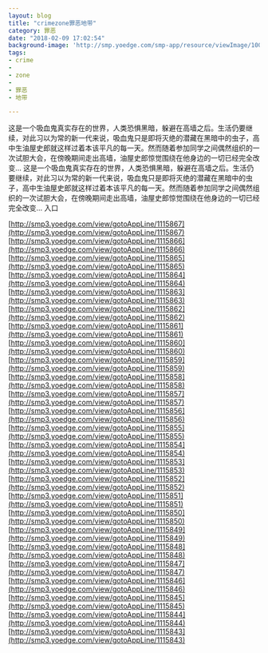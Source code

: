 ```yaml
---
layout: blog
title: "crimezone罪恶地带"
category: 罪恶
date: "2018-02-09 17:02:54"
background-image: 'http://smp.yoedge.com/smp-app/resource/viewImage/1004043appline.png'
tags:
- crime
-  
- zone
-  
- 罪恶
- 地带

---
```

这是一个吸血鬼真实存在的世界，人类恐惧黑暗，躲避在高墙之后。生活仍要继续，对此习以为常的新一代来说，吸血鬼只是即将灭绝的潜藏在黑暗中的虫子，高中生油屋史郎就这样过着本该平凡的每一天。然而随着参加同学之间偶然组织的一次试胆大会，在傍晚期间走出高墙，油屋史郎惊觉围绕在他身边的一切已经完全改变…
这是一个吸血鬼真实存在的世界，人类恐惧黑暗，躲避在高墙之后。生活仍要继续，对此习以为常的新一代来说，吸血鬼只是即将灭绝的潜藏在黑暗中的虫子，高中生油屋史郎就这样过着本该平凡的每一天。然而随着参加同学之间偶然组织的一次试胆大会，在傍晚期间走出高墙，油屋史郎惊觉围绕在他身边的一切已经完全改变…
入口

[http://smp3.yoedge.com/view/gotoAppLine/1115867](http://smp3.yoedge.com/view/gotoAppLine/1115867)
[http://smp3.yoedge.com/view/gotoAppLine/1115866](http://smp3.yoedge.com/view/gotoAppLine/1115866)
[http://smp3.yoedge.com/view/gotoAppLine/1115865](http://smp3.yoedge.com/view/gotoAppLine/1115865)
[http://smp3.yoedge.com/view/gotoAppLine/1115864](http://smp3.yoedge.com/view/gotoAppLine/1115864)
[http://smp3.yoedge.com/view/gotoAppLine/1115863](http://smp3.yoedge.com/view/gotoAppLine/1115863)
[http://smp3.yoedge.com/view/gotoAppLine/1115862](http://smp3.yoedge.com/view/gotoAppLine/1115862)
[http://smp3.yoedge.com/view/gotoAppLine/1115861](http://smp3.yoedge.com/view/gotoAppLine/1115861)
[http://smp3.yoedge.com/view/gotoAppLine/1115860](http://smp3.yoedge.com/view/gotoAppLine/1115860)
[http://smp3.yoedge.com/view/gotoAppLine/1115859](http://smp3.yoedge.com/view/gotoAppLine/1115859)
[http://smp3.yoedge.com/view/gotoAppLine/1115858](http://smp3.yoedge.com/view/gotoAppLine/1115858)
[http://smp3.yoedge.com/view/gotoAppLine/1115857](http://smp3.yoedge.com/view/gotoAppLine/1115857)
[http://smp3.yoedge.com/view/gotoAppLine/1115856](http://smp3.yoedge.com/view/gotoAppLine/1115856)
[http://smp3.yoedge.com/view/gotoAppLine/1115855](http://smp3.yoedge.com/view/gotoAppLine/1115855)
[http://smp3.yoedge.com/view/gotoAppLine/1115854](http://smp3.yoedge.com/view/gotoAppLine/1115854)
[http://smp3.yoedge.com/view/gotoAppLine/1115853](http://smp3.yoedge.com/view/gotoAppLine/1115853)
[http://smp3.yoedge.com/view/gotoAppLine/1115852](http://smp3.yoedge.com/view/gotoAppLine/1115852)
[http://smp3.yoedge.com/view/gotoAppLine/1115851](http://smp3.yoedge.com/view/gotoAppLine/1115851)
[http://smp3.yoedge.com/view/gotoAppLine/1115850](http://smp3.yoedge.com/view/gotoAppLine/1115850)
[http://smp3.yoedge.com/view/gotoAppLine/1115849](http://smp3.yoedge.com/view/gotoAppLine/1115849)
[http://smp3.yoedge.com/view/gotoAppLine/1115848](http://smp3.yoedge.com/view/gotoAppLine/1115848)
[http://smp3.yoedge.com/view/gotoAppLine/1115847](http://smp3.yoedge.com/view/gotoAppLine/1115847)
[http://smp3.yoedge.com/view/gotoAppLine/1115846](http://smp3.yoedge.com/view/gotoAppLine/1115846)
[http://smp3.yoedge.com/view/gotoAppLine/1115845](http://smp3.yoedge.com/view/gotoAppLine/1115845)
[http://smp3.yoedge.com/view/gotoAppLine/1115844](http://smp3.yoedge.com/view/gotoAppLine/1115844)
[http://smp3.yoedge.com/view/gotoAppLine/1115843](http://smp3.yoedge.com/view/gotoAppLine/1115843)

        
